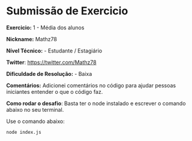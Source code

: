 # Submissão de Exercicio

**Exercicio:** 1 - Média dos alunos

**Nickname:** Mathz78

**Nível Técnico:** - Estudante / Estagiário

**Twitter**: https://twitter.com/Mathz78

**Dificuldade de Resolução:** - Baixa

**Comentários:** Adicionei comentários no código para ajudar pessoas iniciantes entender o que o código faz.

**Como rodar o desafio**: Basta ter o node instalado e escrever o comando abaixo no seu terminal.

Use o comando abaixo: 
```bash
node index.js
```
